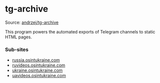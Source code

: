 # tg-archive

Source: [andrzej/tg-archive](https://git.osintukraine.com/andrzej/tg-archive)

This program powers the automated exports of Telegram channels to static HTML
pages.

### Sub-sites

- [russia.osintukraine.com](https://russia.osintukraine.com/)
- [ruvideos.osintukraine.com](https://ruvideos.osintukraine.com/)
- [ukraine.osintukraine.com](https://ukraine.osintukraine.com/)
- [uavideos.osintukraine.com](https://uavideos.osintukraine.com/)
